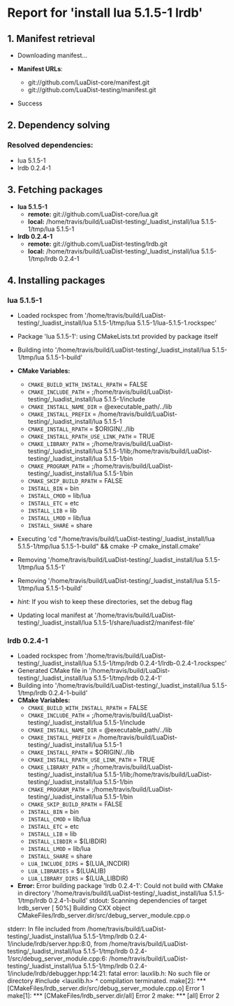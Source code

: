 # Report for 'install lua 5.1.5-1 lrdb'


## 1. Manifest retrieval

- Downloading manifest...

- **Manifest URLs**:
    - git://github.com/LuaDist-core/manifest.git
    - git://github.com/LuaDist-testing/manifest.git
- Success

## 2. Dependency solving


### Resolved dependencies:
- lua 5.1.5-1
- lrdb 0.2.4-1

## 3. Fetching packages

- **lua 5.1.5-1**
    - **remote:** git://github.com/LuaDist-core/lua.git
    - **local:** /home/travis/build/LuaDist-testing/_luadist_install/lua 5.1.5-1/tmp/lua 5.1.5-1
- **lrdb 0.2.4-1**
    - **remote:** git://github.com/LuaDist-testing/lrdb.git
    - **local:** /home/travis/build/LuaDist-testing/_luadist_install/lua 5.1.5-1/tmp/lrdb 0.2.4-1

## 4. Installing packages


### lua 5.1.5-1
- Loaded rockspec from '/home/travis/build/LuaDist-testing/_luadist_install/lua 5.1.5-1/tmp/lua 5.1.5-1/lua-5.1.5-1.rockspec'
- Package 'lua 5.1.5-1': using CMakeLists.txt provided by package itself
- Building into '/home/travis/build/LuaDist-testing/_luadist_install/lua 5.1.5-1/tmp/lua 5.1.5-1-build'
- **CMake Variables:**
    - `CMAKE_BUILD_WITH_INSTALL_RPATH` = FALSE
    - `CMAKE_INCLUDE_PATH` = ;/home/travis/build/LuaDist-testing/_luadist_install/lua 5.1.5-1/include
    - `CMAKE_INSTALL_NAME_DIR` = @executable_path/../lib
    - `CMAKE_INSTALL_PREFIX` = /home/travis/build/LuaDist-testing/_luadist_install/lua 5.1.5-1
    - `CMAKE_INSTALL_RPATH` = $ORIGIN/../lib
    - `CMAKE_INSTALL_RPATH_USE_LINK_PATH` = TRUE
    - `CMAKE_LIBRARY_PATH` = ;/home/travis/build/LuaDist-testing/_luadist_install/lua 5.1.5-1/lib;/home/travis/build/LuaDist-testing/_luadist_install/lua 5.1.5-1/bin
    - `CMAKE_PROGRAM_PATH` = ;/home/travis/build/LuaDist-testing/_luadist_install/lua 5.1.5-1/bin
    - `CMAKE_SKIP_BUILD_RPATH` = FALSE
    - `INSTALL_BIN` = bin
    - `INSTALL_CMOD` = lib/lua
    - `INSTALL_ETC` = etc
    - `INSTALL_LIB` = lib
    - `INSTALL_LMOD` = lib/lua
    - `INSTALL_SHARE` = share
- Executing 'cd "/home/travis/build/LuaDist-testing/_luadist_install/lua 5.1.5-1/tmp/lua 5.1.5-1-build" && cmake -P cmake_install.cmake'
- Removing '/home/travis/build/LuaDist-testing/_luadist_install/lua 5.1.5-1/tmp/lua 5.1.5-1'
- Removing '/home/travis/build/LuaDist-testing/_luadist_install/lua 5.1.5-1/tmp/lua 5.1.5-1-build'

- *hint:* If you wish to keep these directories, set the debug flag
- Updating local manifest at '/home/travis/build/LuaDist-testing/_luadist_install/lua 5.1.5-1/share/luadist2/manifest-file'

### lrdb 0.2.4-1
- Loaded rockspec from '/home/travis/build/LuaDist-testing/_luadist_install/lua 5.1.5-1/tmp/lrdb 0.2.4-1/lrdb-0.2.4-1.rockspec'
- Generated CMake file in '/home/travis/build/LuaDist-testing/_luadist_install/lua 5.1.5-1/tmp/lrdb 0.2.4-1'
- Building into '/home/travis/build/LuaDist-testing/_luadist_install/lua 5.1.5-1/tmp/lrdb 0.2.4-1-build'
- **CMake Variables:**
    - `CMAKE_BUILD_WITH_INSTALL_RPATH` = FALSE
    - `CMAKE_INCLUDE_PATH` = ;/home/travis/build/LuaDist-testing/_luadist_install/lua 5.1.5-1/include
    - `CMAKE_INSTALL_NAME_DIR` = @executable_path/../lib
    - `CMAKE_INSTALL_PREFIX` = /home/travis/build/LuaDist-testing/_luadist_install/lua 5.1.5-1
    - `CMAKE_INSTALL_RPATH` = $ORIGIN/../lib
    - `CMAKE_INSTALL_RPATH_USE_LINK_PATH` = TRUE
    - `CMAKE_LIBRARY_PATH` = ;/home/travis/build/LuaDist-testing/_luadist_install/lua 5.1.5-1/lib;/home/travis/build/LuaDist-testing/_luadist_install/lua 5.1.5-1/bin
    - `CMAKE_PROGRAM_PATH` = ;/home/travis/build/LuaDist-testing/_luadist_install/lua 5.1.5-1/bin
    - `CMAKE_SKIP_BUILD_RPATH` = FALSE
    - `INSTALL_BIN` = bin
    - `INSTALL_CMOD` = lib/lua
    - `INSTALL_ETC` = etc
    - `INSTALL_LIB` = lib
    - `INSTALL_LIBDIR` = $(LIBDIR)
    - `INSTALL_LMOD` = lib/lua
    - `INSTALL_SHARE` = share
    - `LUA_INCLUDE_DIRS` = $(LUA_INCDIR)
    - `LUA_LIBRARIES` = $(LUALIB)
    - `LUA_LIBRARY_DIRS` = $(LUA_LIBDIR)
- **Error:** Error building package 'lrdb 0.2.4-1': Could not build with CMake in directory '/home/travis/build/LuaDist-testing/_luadist_install/lua 5.1.5-1/tmp/lrdb 0.2.4-1-build'
stdout:
Scanning dependencies of target lrdb_server
[ 50%] Building CXX object CMakeFiles/lrdb_server.dir/src/debug_server_module.cpp.o

stderr:
In file included from /home/travis/build/LuaDist-testing/_luadist_install/lua 5.1.5-1/tmp/lrdb 0.2.4-1/include/lrdb/server.hpp:8:0,
                 from /home/travis/build/LuaDist-testing/_luadist_install/lua 5.1.5-1/tmp/lrdb 0.2.4-1/src/debug_server_module.cpp:6:
/home/travis/build/LuaDist-testing/_luadist_install/lua 5.1.5-1/tmp/lrdb 0.2.4-1/include/lrdb/debugger.hpp:14:21: fatal error: lauxlib.h: No such file or directory
 #include <lauxlib.h>
                     ^
compilation terminated.
make[2]: *** [CMakeFiles/lrdb_server.dir/src/debug_server_module.cpp.o] Error 1
make[1]: *** [CMakeFiles/lrdb_server.dir/all] Error 2
make: *** [all] Error 2

